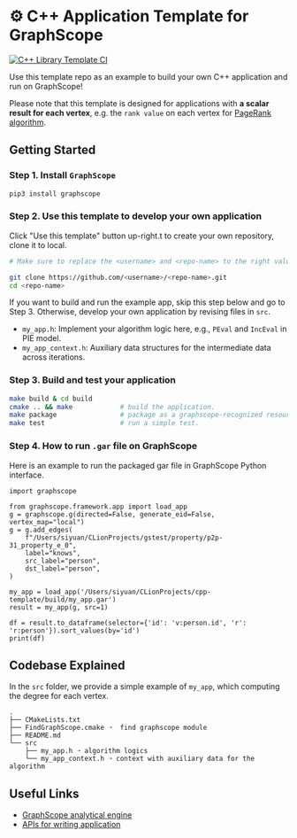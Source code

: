 # ⚙️  C++ Application Template for GraphScope

[![C++ Library Template CI](https://github.com/GraphScope/cpp-template/actions/workflows/ci.yml/badge.svg?branch=main)](https://github.com/GraphScope/cpp-template/actions/workflows/ci.yml)

Use this template repo as an example to build your own C++ application and run on GraphScope! 

Please note that this template is designed for applications with **a scalar result for each vertex**, e.g. the `rank value` on each vertex for [PageRank algorithm](https://en.wikipedia.org/wiki/PageRank).

## Getting Started

### Step 1. Install `GraphScope`

```bash
pip3 install graphscope 
```

### Step 2. Use this template to develop your own application

Click "Use this template" button up-right.t to create your own repository, clone it to local.

```bash
# Make sure to replace the <username> and <repo-name> to the right values.

git clone https://github.com/<username>/<repo-name>.git 
cd <repo-name>
```

If you want to build and run the example app, skip this step below and go to Step 3.
Otherwise, develop your own application by revising files in `src`.

- `my_app.h`: Implement your algorithm logic here, e.g., `PEval` and `IncEval` in PIE model.
- `my_app_context.h`: Auxiliary data structures for the intermediate data across iterations. 


### Step 3. Build and test your application

```bash
make build & cd build
cmake .. && make            # build the application.
make package                # package as a graphscope-recognized resource (.gar)
make test                   # run a simple test. 
```
### Step 4. How to run `.gar` file on GraphScope

Here is an example to run the packaged gar file in GraphScope Python interface.

```python3
import graphscope

from graphscope.framework.app import load_app
g = graphscope.g(directed=False, generate_eid=False, vertex_map="local")
g = g.add_edges(
    f"/Users/siyuan/CLionProjects/gstest/property/p2p-31_property_e_0",
    label="knows",
    src_label="person",
    dst_label="person",
)

my_app = load_app('/Users/siyuan/CLionProjects/cpp-template/build/my_app.gar')
result = my_app(g, src=1)

df = result.to_dataframe(selector={'id': 'v:person.id', 'r': 'r:person'}).sort_values(by='id')
print(df)
```

## Codebase Explained
In the `src` folder, we provide a simple example of `my_app`, which computing the degree for each vertex.
```
.
├── CMakeLists.txt
├── FindGraphScope.cmake ➝  find graphscope module
├── README.md
└── src
    ├── my_app.h ➝ algorithm logics
    └── my_app_context.h ➝ context with auxiliary data for the algorithm

```

## Useful Links

- [GraphScope analytical engine](https://graphscope.io/docs/analytics_engine.html)
- [APIs for writing application](https://graphscope.io/docs/reference/analytical_engine_index.html#)
